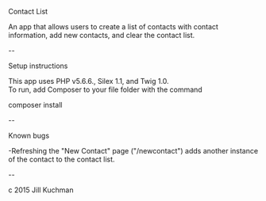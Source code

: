 Contact List

An app that allows users to create a list of contacts with contact information, add new contacts, and clear the contact list.

--

Setup instructions

This app uses PHP v5.6.6., Silex 1.1, and Twig 1.0.  
To run, add Composer to your file folder with the command

composer install

--

Known bugs

-Refreshing the "New Contact" page ("/newcontact") adds another instance of the contact to the contact list.

--

c 2015
Jill Kuchman
